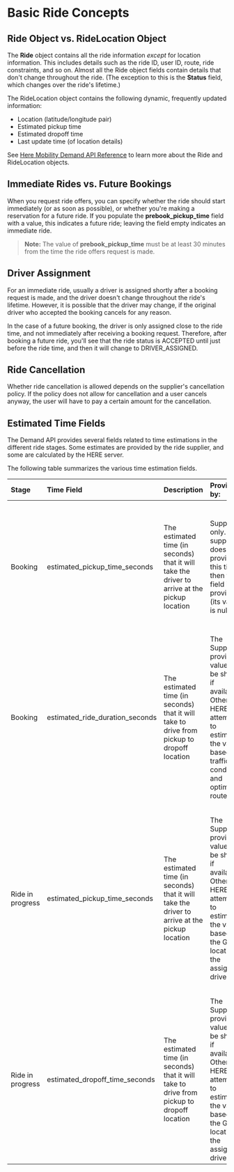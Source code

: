 # Basic Ride Concepts #

<a name="RideAndRideLocation"></a>
## Ride Object vs. RideLocation Object ##

The **Ride** object contains all the ride information *except* for location information. This includes details such as the ride ID, user ID, route, ride constraints, and so on. Almost all the Ride object fields contain details that don't change throughout the ride. (The exception to this is the **Status** field, which changes over the ride's lifetime.)

The RideLocation object contains the following dynamic, frequently updated information:

- Location (latitude/longitude pair)
- Estimated pickup time
- Estimated dropoff time
- Last update time (of location details)

See [Here Mobility Demand API Reference](https://github.com/Developers-Here-Mobility/Here-Mobility-Demand-API-REST) to learn more about the Ride and RideLocation objects.

## Immediate Rides vs. Future Bookings ##

When you request ride offers, you can specify whether the ride should start immediately (or as soon as possible), or whether you're making a reservation for a future ride. If you populate the **prebook_pickup_time** field with a value, this indicates a future ride; leaving the field empty indicates an immediate ride.

>**Note:** The value of **prebook_pickup_time** must be at least 30 minutes from the time the ride offers request is made.

## Driver Assignment ##

For an immediate ride, usually a driver is assigned shortly after a booking request is made, and the driver doesn't change throughout the ride's lifetime. However, it is possible that the driver may change, if the original driver who accepted the booking cancels for any reason.

In the case of a future booking, the driver is only assigned close to the ride time, and not immediately after receiving a booking request. Therefore, after booking a future ride, you'll see that the ride status is ACCEPTED until just before the ride time, and then it will change to DRIVER_ASSIGNED. 


## Ride Cancellation ##

Whether ride cancellation is allowed depends on the supplier's cancellation policy. 
If the policy does not allow for cancellation and a user cancels anyway, the user will have to pay a certain amount for the cancellation.

## Estimated Time Fields ##

The Demand API provides several fields related to time estimations in the different ride stages. Some estimates are provided by the ride supplier, and some are calculated by the HERE server.

The following table summarizes the various time estimation fields.

 Stage | Time Field | Description | Provided by: | Notes
:----------|:-----------|:------------|:-------------|:------
Booking | estimated_pickup_time_seconds  | The estimated time (in seconds) that it will take the driver to arrive at the pickup location | Supplier only. If the supplier doesn't provide this time, then this field is not provided (its value is null). | Usually when this value is supplied during booking, it's before a driver was assigned, and therefore it may not be accurate. The same value when provided during an active ride (see below) will be more accurate.
Booking | estimated_ride_duration_seconds | The estimated time (in seconds) that it will take to drive from pickup to dropoff location | The Supplier-provided value will be shown if available. Otherwise, HERE attempts to estimate the value based on traffic conditions and optimal route. | None
Ride in progress | estimated_pickup_time_seconds | The estimated time (in seconds) that it will take the driver to arrive at the pickup location | The Supplier-provided value will be shown if available. Otherwise, HERE attempts to estimate the value based on the GPS location of the assigned driver. |- This value is usually more accurate than the value with the same name, when provided at the Booking stage.<br/>- This value will only be available from the second call to *GetRideLocation* and onward.<br/>- 	If driver is very close to the pickup location at the time of assignment, this time value may be NULL.
Ride in progress | estimated_dropoff_time_seconds | The estimated time (in seconds) that it will take to drive from pickup to dropoff location | The Supplier-provided value will be shown if available. Otherwise, HERE attempts to estimate the value based on the GPS location of the assigned driver. | In any given update during the ride's progress, only one of the time values (either "pickup" or "dropoff") will be filled.

